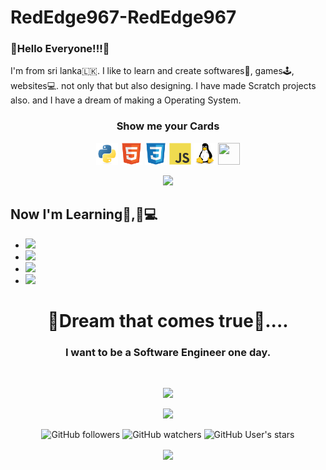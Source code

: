 # RedEdge967-RedEdge967

<h3>🌈Hello Everyone!!!🌈</h3>

I'm from sri lanka🇱🇰. I like to learn and create softwares📲, games🕹️, websites💻.
not only that but also designing. I have made Scratch projects also.
and I have a dream of making a Operating System.<br>

<h3 align="center">Show me your Cards</h3>
<p align="center">
<img src="https://raw.githubusercontent.com/devicons/devicon/master/icons/python/python-original.svg" height="35" width="35"/> <img src="https://raw.githubusercontent.com/devicons/devicon/master/icons/html5/html5-original.svg" height="35" width="35"/> <img src="https://raw.githubusercontent.com/devicons/devicon/master/icons/css3/css3-original.svg" height="35" width="35"/> <img src="https://raw.githubusercontent.com/devicons/devicon/master/icons/javascript/javascript-original.svg" height="35" width="35"/> <img src="https://raw.githubusercontent.com/devicons/devicon/master/icons/linux/linux-original.svg" height="35" width="35"/> <img src="https://user-images.githubusercontent.com/91379432/138375112-928697aa-a415-44fc-b66f-7fa63d490d6c.png" height="35" width="35"/>
</p>
<p align="center">
  <img src="https://metrics.lecoq.io/RedEdge967?template=classic&isocalendar=1&languages=1&introduction=1&people=1&achievements=1&followup=1&gists=1&stars=1&pagespeed=1&isocalendar.duration=half-year&languages.limit=8&languages.sections=most-used&languages.colors=github&languages.threshold=0%25&languages.indepth=false&languages.categories=markup%2C%20programming&languages.recent.categories=markup%2C%20programming&languages.recent.load=300&languages.recent.days=14&introduction.title=true&stars.limit=4&people.limit=24&people.size=28&people.types=followers%2C%20following&people.identicons=false&people.shuffle=false&followup.sections=repositories&achievements.threshold=C&achievements.secrets=true&achievements.display=detailed&achievements.limit=0&pagespeed.url=https%3A%2F%2Fredweb.w3spaces.com&pagespeed.detailed=false&pagespeed.screenshot=false&config.timezone=Asia%2FColombo" />
</p>
<h2>Now I'm Learning👨,🏻‍💻</h2>
<ul>
  <li> <img src="https://img.shields.io/badge/Python-FFD43B?style=for-the-badge&logo=python&logoColor=darkgreen" /></li>
  <li> <img src="https://img.shields.io/badge/JavaScript-323330?style=for-the-badge&logo=javascript&logoColor=F7DF1E" /></li>
  <li> <img src="https://img.shields.io/badge/C%2B%2B-00599C?style=for-the-badge&logo=c%2B%2B&logoColor=white" /></li>
  <li> <IMG SRC="https://img.shields.io/badge/C%23-239120?style=for-the-badge&logo=c-sharp&logoColor=white" /></li>
</ul>
<h1 align="center">🌠Dream that comes true🌠....</h1>
  <h3 align="center">I want to be a Software Engineer one day.</h3>
<br>
<p align="center">
<IMG SRC="https://github-readme-stats.vercel.app/api?username=RedEdge967&show_icons=true&theme=tokyonight" />
</p>
<p align="center">
<IMG SRC="https://github-profile-trophy.vercel.app/?username=RedEdge967&theme=darkhub">
  </p>


<p align="center">  
<img alt="GitHub followers" src="https://img.shields.io/github/followers/RedEdge967?style=social">   <img alt="GitHub watchers" src="https://img.shields.io/github/watchers/RedEdge967/RedEdge967?style=social">   <img alt="GitHub User's stars" src="https://img.shields.io/github/stars/RedEdge967?style=social"><br>
  </p>
<p align="center">
  <img src="https://komarev.com/ghpvc/?username=RedEdge967&color=dc143c" align="center"/>
</p>

